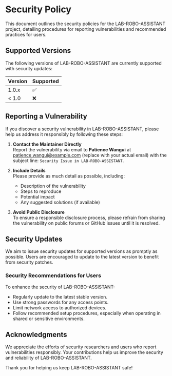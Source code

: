 # Security Policy

This document outlines the security policies for the LAB-ROBO-ASSISTANT project, detailing procedures for reporting vulnerabilities and recommended practices for users.

## Supported Versions

The following versions of LAB-ROBO-ASSISTANT are currently supported with security updates:

| Version | Supported          |
| ------- | ------------------ |
| 1.0.x   | :white_check_mark: |
| < 1.0   | :x:                |

## Reporting a Vulnerability

If you discover a security vulnerability in LAB-ROBO-ASSISTANT, please help us address it responsibly by following these steps:

1. **Contact the Maintainer Directly**  
   Report the vulnerability via email to **Patience Wangui** at [patience.wangui@example.com](mailto:patience.wangui@example.com) (replace with your actual email) with the subject line: `Security Issue in LAB-ROBO-ASSISTANT`.

2. **Include Details**  
   Please provide as much detail as possible, including:
   - Description of the vulnerability
   - Steps to reproduce
   - Potential impact
   - Any suggested solutions (if available)

3. **Avoid Public Disclosure**  
   To ensure a responsible disclosure process, please refrain from sharing the vulnerability on public forums or GitHub issues until it is resolved.

## Security Updates

We aim to issue security updates for supported versions as promptly as possible. Users are encouraged to update to the latest version to benefit from security patches.

### Security Recommendations for Users

To enhance the security of LAB-ROBO-ASSISTANT:
- Regularly update to the latest stable version.
- Use strong passwords for any access points.
- Limit network access to authorized devices.
- Follow recommended setup procedures, especially when operating in shared or sensitive environments.

## Acknowledgments

We appreciate the efforts of security researchers and users who report vulnerabilities responsibly. Your contributions help us improve the security and reliability of LAB-ROBO-ASSISTANT.

Thank you for helping us keep LAB-ROBO-ASSISTANT safe!
